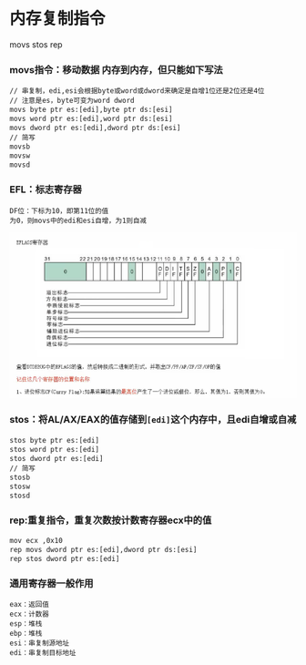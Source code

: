 # 内存复制指令
movs stos rep

### movs指令：移动数据 内存到内存，但只能如下写法  
```
// 串复制，edi,esi会根据byte或word或dword来确定是自增1位还是2位还是4位
// 注意是es，byte可变为word dword
movs byte ptr es:[edi],byte ptr ds:[esi]
movs word ptr es:[edi],word ptr ds:[esi]
movs dword ptr es:[edi],dword ptr ds:[esi]
// 简写
movsb
movsw
movsd
```
### EFL：标志寄存器
```
DF位：下标为10，即第11位的值
为0，则movs中的edi和esi自增，为1则自减
```
![](/static/img/EFLAGS.png)
### stos：将AL/AX/EAX的值存储到`[edi]`这个内存中，且edi自增或自减
```
stos byte ptr es:[edi]
stos word ptr es:[edi]
stos dword ptr es:[edi]
// 简写
stosb
stosw
stosd
```
### rep:重复指令，重复次数按计数寄存器ecx中的值
```
mov ecx ,0x10
rep movs dword ptr es:[edi],dword ptr ds:[esi]
rep stos dword ptr es:[edi]
```
### 通用寄存器一般作用
```
eax：返回值
ecx：计数器
esp：堆栈
ebp：堆栈
esi：串复制源地址
edi：串复制目标地址
```